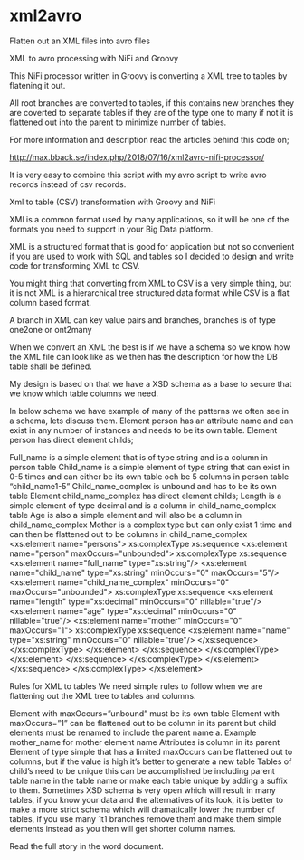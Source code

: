 # xml2avro
Flatten out an XML files into avro files

XML to avro processing with NiFi and Groovy

This NiFi processor written in Groovy is converting a XML tree to tables by flatening it out.

All root branches are converted to tables, if this contains new branches they are coverted to separate tables if they are of the type one to many if not it is flattened out into the parent to minimize number of tables.

For more information and description read the articles behind this code on;

http://max.bback.se/index.php/2018/07/16/xml2avro-nifi-processor/

It is very easy to combine this script with my avro script to write avro records instead of csv records.

Xml to table (CSV) transformation with Groovy and NiFi

XMl is a common format used by many applications, so it will be one of the formats you need to support in your Big Data platform.

XML is a structured format that is good for application but not so convenient if you are used to work with SQL and tables so I decided to design and write code for transforming XML to CSV.

You might thing that converting from XML to CSV is a very simple thing, but it is not XML is a hierarchical tree structured data format while CSV is a flat column based format.

A branch in XML can key value pairs and branches, branches is of type one2one or ont2many

When we convert an XML the best is if we have a schema so we know how the XML file can look like as we then has the description for how the DB table shall be defined.

My design is based on that we have a XSD schema as a base to secure that we know which table columns we need.

In below schema we have example of many of the patterns we often see in a schema, lets discuss them. Element person has an attribute name and can exist in any number of instances and needs to be its own table. Element person has direct element childs;

Full_name is a simple element that is of type string and is a column in person table
Child_name is a simple element of type string that can exist in 0-5 times and can either be its own table och be 5 columns in person table “child_name1-5”
Child_name_complex is unbound and has to be its own table Element child_name_complex has direct element childs;
Length is a simple element of type decimal and is a column in child_name_complex table
Age is also a simple element and will also be a column in child_name_complex
Mother is a complex type but can only exist 1 time and can then be flattened out to be columns in child_name_complex
<xs:element name="persons"> xs:complexType xs:sequence <xs:element name="person" maxOccurs="unbounded"> xs:complexType xs:sequence <xs:element name="full_name" type="xs:string"/> <xs:element name="child_name" type="xs:string" minOccurs="0" maxOccurs="5"/> <xs:element name="child_name_complex" minOccurs="0" maxOccurs="unbounded"> xs:complexType xs:sequence <xs:element name="length" type="xs:decimal" minOccurs="0" nillable="true"/> <xs:element name="age" type="xs:decimal" minOccurs="0" nillable="true"/> <xs:element name="mother" minOccurs="0" maxOccurs="1"> xs:complexType xs:sequence <xs:element name="name" type="xs:string" minOccurs="0" nillable="true"/> </xs:sequence> </xs:complexType> </xs:element> </xs:sequence> </xs:complexType> </xs:element> </xs:sequence> </xs:complexType> </xs:element> </xs:sequence> </xs:complexType> </xs:element>

Rules for XML to tables We need simple rules to follow when we are flattening out the XML tree to tables and columns.

Element with maxOccurs=”unbound” must be its own table
Element with maxOccurs=”1” can be flattened out to be column in its parent but child elements must be renamed to include the parent name a.	Example mother_name for mother element name
Attributes is column in its parent
Element of type simple that has a limited maxOccurs can be flattened out to columns, but if the value is high it’s better to generate a new table
Tables of child’s need to be unique this can be accomplished be including parent table name in the table name or make each table unique by adding a suffix to them.
Sometimes XSD schema is very open which will result in many tables, if you know your data and the alternatives of its look, it is better to make a more strict schema which will dramatically lower the number of tables, if you use many 1t1 branches remove them and make them simple elements instead as you then will get shorter column names.

Read the full story in the word document.
